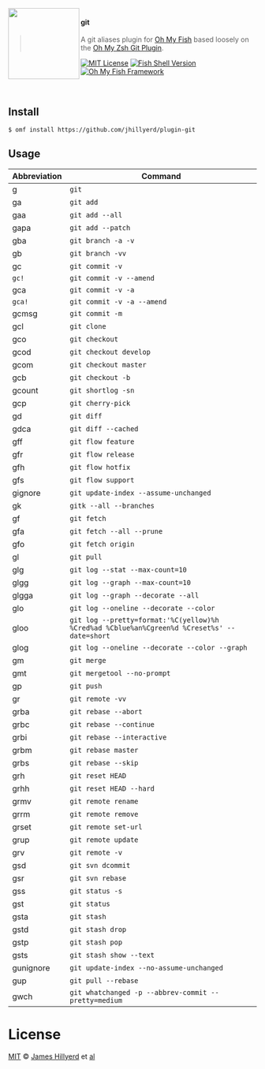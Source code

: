 <img src="https://cdn.rawgit.com/oh-my-fish/oh-my-fish/e4f1c2e0219a17e2c748b824004c8d0b38055c16/docs/logo.svg" align="left" width="144px" height="144px"/>

#### git
> A git aliases plugin for [Oh My Fish][omf-link] based loosely on the
[Oh My Zsh Git Plugin][omz-git-plugin].

[![MIT License](https://img.shields.io/badge/license-MIT-007EC7.svg?style=flat-square)](/LICENSE)
[![Fish Shell Version](https://img.shields.io/badge/fish-v2.2.0-007EC7.svg?style=flat-square)](https://fishshell.com)
[![Oh My Fish Framework](https://img.shields.io/badge/Oh%20My%20Fish-Framework-007EC7.svg?style=flat-square)](https://www.github.com/oh-my-fish/oh-my-fish)

<br/>

## Install

```fish
$ omf install https://github.com/jhillyerd/plugin-git
```


## Usage

| Abbreviation | Command                                              |
| ------------ | ---------------------------------------------------- |
| g            | `git`                                                |
| ga           | `git add`                                            |
| gaa          | `git add --all`                                      |
| gapa         | `git add --patch`                                    |
| gba          | `git branch -a -v`                                   |
| gb           | `git branch -vv`                                     |
| gc           | `git commit -v`                                      |
| `gc!`        | `git commit -v --amend`                              |
| gca          | `git commit -v -a`                                   |
| `gca!`       | `git commit -v -a --amend`                           |
| gcmsg        | `git commit -m`                                      |
| gcl          | `git clone`                                          |
| gco          | `git checkout`                                       |
| gcod         | `git checkout develop`                               |
| gcom         | `git checkout master`                                |
| gcb          | `git checkout -b`                                    |
| gcount       | `git shortlog -sn`                                   |
| gcp          | `git cherry-pick`                                    |
| gd           | `git diff`                                           |
| gdca         | `git diff --cached`                                  |
| gff          | `git flow feature`                                   |
| gfr          | `git flow release`                                   |
| gfh          | `git flow hotfix`                                    |
| gfs          | `git flow support`                                   |
| gignore      | `git update-index --assume-unchanged`                |
| gk           | `gitk --all --branches`                              |
| gf           | `git fetch`                                          |
| gfa          | `git fetch --all --prune`                            |
| gfo          | `git fetch origin`                                   |
| gl           | `git pull`                                           |
| glg          | `git log --stat --max-count=10`                      |
| glgg         | `git log --graph --max-count=10`                     |
| glgga        | `git log --graph --decorate --all`                   |
| glo          | `git log --oneline --decorate --color`               |
| gloo         | `git log --pretty=format:'%C(yellow)%h %Cred%ad %Cblue%an%Cgreen%d %Creset%s' --date=short` |
| glog         | `git log --oneline --decorate --color --graph`       |
| gm           | `git merge`                                          |
| gmt          | `git mergetool --no-prompt`                          |
| gp           | `git push`                                           |
| gr           | `git remote -vv`                                     |
| grba         | `git rebase --abort`                                 |
| grbc         | `git rebase --continue`                              |
| grbi         | `git rebase --interactive`                           |
| grbm         | `git rebase master`                                  |
| grbs         | `git rebase --skip`                                  |
| grh          | `git reset HEAD`                                     |
| grhh         | `git reset HEAD --hard`                              |
| grmv         | `git remote rename`                                  |
| grrm         | `git remote remove`                                  |
| grset        | `git remote set-url`                                 |
| grup         | `git remote update`                                  |
| grv          | `git remote -v`                                      |
| gsd          | `git svn dcommit`                                    |
| gsr          | `git svn rebase`                                     |
| gss          | `git status -s`                                      |
| gst          | `git status`                                         |
| gsta         | `git stash`                                          |
| gstd         | `git stash drop`                                     |
| gstp         | `git stash pop`                                      |
| gsts         | `git stash show --text`                              |
| gunignore    | `git update-index --no-assume-unchanged`             |
| gup          | `git pull --rebase`                                  |
| gwch         | `git whatchanged -p --abbrev-commit --pretty=medium` |


# License

[MIT][mit] © [James Hillyerd][author] et [al][contributors]


[mit]:            https://opensource.org/licenses/MIT
[author]:         https://github.com/jhillyerd
[contributors]:   https://github.com/jhillyerd/plugin-git/graphs/contributors
[omf-link]:       https://www.github.com/oh-my-fish/oh-my-fish

[license-badge]:  https://img.shields.io/badge/license-MIT-007EC7.svg?style=flat-square
[omz-git-plugin]: https://github.com/robbyrussell/oh-my-zsh/wiki/Plugin:git
